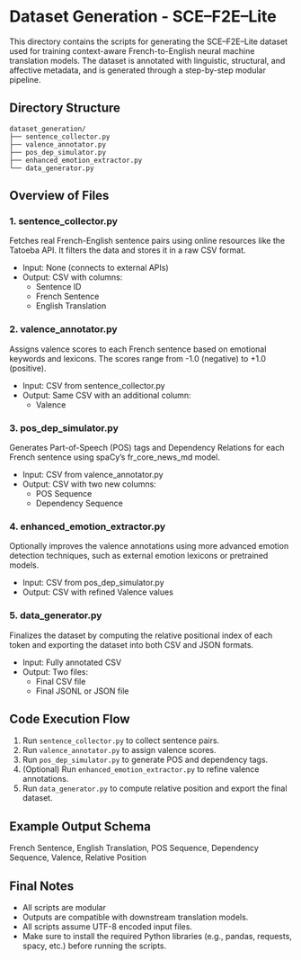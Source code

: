 # Dataset Generation - SCE–F2E–Lite

This directory contains the scripts for generating the SCE–F2E–Lite dataset used for training context-aware French-to-English neural machine translation models. The dataset is annotated with linguistic, structural, and affective metadata, and is generated through a step-by-step modular pipeline.

## Directory Structure

```
dataset_generation/
├── sentence_collector.py
├── valence_annotator.py
├── pos_dep_simulator.py
├── enhanced_emotion_extractor.py
└── data_generator.py
```

## Overview of Files

### 1. sentence_collector.py
Fetches real French-English sentence pairs using online resources like the Tatoeba API. It filters the data and stores it in a raw CSV format.
- Input: None (connects to external APIs)
- Output: CSV with columns:
  - Sentence ID
  - French Sentence
  - English Translation

### 2. valence_annotator.py
Assigns valence scores to each French sentence based on emotional keywords and lexicons. The scores range from -1.0 (negative) to +1.0 (positive).
- Input: CSV from sentence_collector.py
- Output: Same CSV with an additional column:
  - Valence

### 3. pos_dep_simulator.py
Generates Part-of-Speech (POS) tags and Dependency Relations for each French sentence using spaCy’s fr_core_news_md model.
- Input: CSV from valence_annotator.py
- Output: CSV with two new columns:
  - POS Sequence
  - Dependency Sequence

### 4. enhanced_emotion_extractor.py
Optionally improves the valence annotations using more advanced emotion detection techniques, such as external emotion lexicons or pretrained models.
- Input: CSV from pos_dep_simulator.py
- Output: CSV with refined Valence values

### 5. data_generator.py
Finalizes the dataset by computing the relative positional index of each token and exporting the dataset into both CSV and JSON formats.
- Input: Fully annotated CSV
- Output: Two files:
  - Final CSV file
  - Final JSONL or JSON file

## Code Execution Flow

1. Run `sentence_collector.py` to collect sentence pairs.
2. Run `valence_annotator.py` to assign valence scores.
3. Run `pos_dep_simulator.py` to generate POS and dependency tags.
4. (Optional) Run `enhanced_emotion_extractor.py` to refine valence annotations.
5. Run `data_generator.py` to compute relative position and export the final dataset.

## Example Output Schema

French Sentence, English Translation, POS Sequence, Dependency Sequence, Valence, Relative Position

## Final Notes

- All scripts are modular 
- Outputs are compatible with downstream translation models.
- All scripts assume UTF-8 encoded input files.
- Make sure to install the required Python libraries (e.g., pandas, requests, spacy, etc.) before running the scripts.
